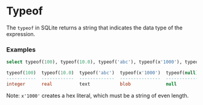 # Typeof

The `typeof` in SQLite returns a string that indicates the data type of the expression.

### Examples
```sql
select typeof(100), typeof(10.0), typeof('abc'), typeof(x'1000'), typeof(null);

typeof(100)  typeof(10.0)  typeof('abc')  typeof(x'1000')  typeof(null)
-----------  ------------  -------------  ---------------  ------------
integer      real          text           blob             null
```

Note: `x'1000'` creates a hex literal, which must be a string of even length.
